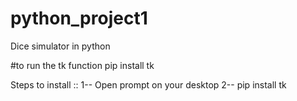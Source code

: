 # python_project1
Dice simulator in python

#to run the tk function
pip install tk

Steps to install ::
 1-- Open prompt on your desktop
 2-- pip install tk
